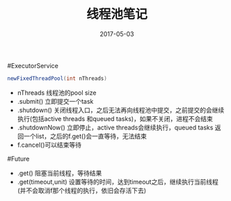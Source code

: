 ﻿---
layout: post
title: 线程池笔记
date: 2017-05-03
categories: blog
tags: [线程池]
description: 线程池笔记
---

#ExecutorService

``` java
newFixedThreadPool(int nThreads)
```

* nThreads 线程池的pool size
* .submit() 立即提交一个task
* .shutdown() 关闭线程入口，之后无法再向线程池中提交，之前提交的会继续执行(包括active threads 和queued tasks)，如果不关闭，进程不会结束
* .shutdownNow() 立即停止，active threads会继续执行，queued tasks 返回一个list，之后的f.get()会一直等待，无法结束
* f.cancel()可以结束等待


#Future

* .get() 阻塞当前线程，等待结果
* .get(timeout,unit) 设置等待的时间，达到timeout之后，继续执行当前线程(并不会取消f那个线程的执行，依旧会存活下去)

